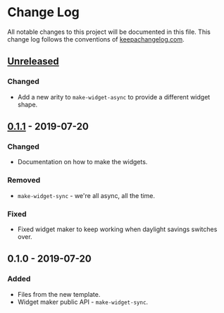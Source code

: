 # Change Log
All notable changes to this project will be documented in this file. This change log follows the conventions of [keepachangelog.com](http://keepachangelog.com/).

## [Unreleased]
### Changed
- Add a new arity to `make-widget-async` to provide a different widget shape.

## [0.1.1] - 2019-07-20
### Changed
- Documentation on how to make the widgets.

### Removed
- `make-widget-sync` - we're all async, all the time.

### Fixed
- Fixed widget maker to keep working when daylight savings switches over.

## 0.1.0 - 2019-07-20
### Added
- Files from the new template.
- Widget maker public API - `make-widget-sync`.

[Unreleased]: https://github.com/kongeor/kino/compare/0.1.1...HEAD
[0.1.1]: https://github.com/kongeor/kino/compare/0.1.0...0.1.1
